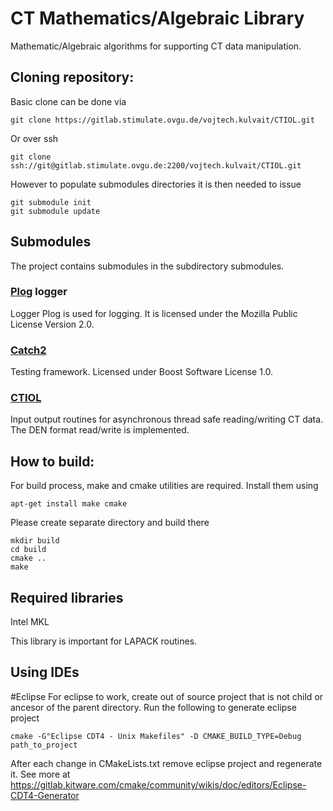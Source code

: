 # CT Mathematics/Algebraic Library

Mathematic/Algebraic algorithms for supporting CT data manipulation.

## Cloning repository:

Basic clone can be done via
```
git clone https://gitlab.stimulate.ovgu.de/vojtech.kulvait/CTIOL.git
```
Or over ssh
```
git clone ssh://git@gitlab.stimulate.ovgu.de:2200/vojtech.kulvait/CTIOL.git
```
However to populate submodules directories it is then needed to issue
```
git submodule init
git submodule update
```

## Submodules
The project contains submodules in the subdirectory submodules. 

### [Plog](https://github.com/SergiusTheBest/plog) logger

Logger Plog is used for logging. It is licensed under the Mozilla Public License Version 2.0.

### [Catch2](https://github.com/catchorg/Catch2)

Testing framework. Licensed under Boost Software License 1.0.

### [CTIOL](ssh://git@gitlab.stimulate.ovgu.de:2200/vojtech.kulvait/CTIOL.git)

Input output routines for asynchronous thread safe reading/writing CT data. The DEN format read/write is implemented.

## How to build:
For build process, make and cmake utilities are required. Install them using
```
apt-get install make cmake
```


Please create separate directory and build there
```
mkdir build
cd build
cmake ..
make
```

## Required libraries
Intel MKL

This library is important for LAPACK routines.

## Using IDEs

#Eclipse
For eclipse to work, create out of source project that is not child or ancesor of the parent directory.
Run the following to generate eclipse project
```
cmake -G"Eclipse CDT4 - Unix Makefiles" -D CMAKE_BUILD_TYPE=Debug path_to_project
```
After each change in CMakeLists.txt remove eclipse project and regenerate it.
See more at https://gitlab.kitware.com/cmake/community/wikis/doc/editors/Eclipse-CDT4-Generator

